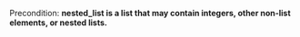 Precondition: **nested_list is a list that may contain integers, other non-list elements, or nested lists.**